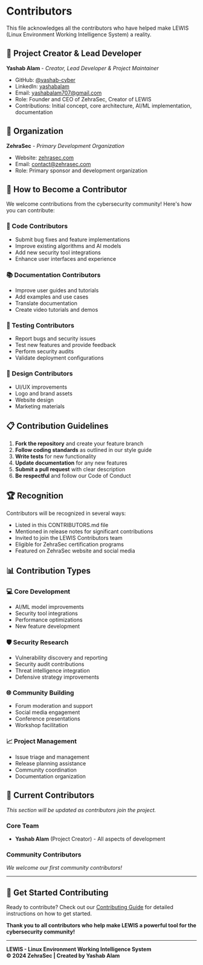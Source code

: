 # Contributors

This file acknowledges all the contributors who have helped make LEWIS (Linux Environment Working Intelligence System) a reality.

## 🎯 Project Creator & Lead Developer

**Yashab Alam** - *Creator, Lead Developer & Project Maintainer*
- GitHub: [@yashab-cyber](https://github.com/yashab-cyber)
- LinkedIn: [yashabalam](https://linkedin.com/in/yashabalam)
- Email: yashabalam707@gmail.com
- Role: Founder and CEO of ZehraSec, Creator of LEWIS
- Contributions: Initial concept, core architecture, AI/ML implementation, documentation

## 🏢 Organization

**ZehraSec** - *Primary Development Organization*
- Website: [zehrasec.com](https://www.zehrasec.com)
- Email: contact@zehrasec.com
- Role: Primary sponsor and development organization

## 🤝 How to Become a Contributor

We welcome contributions from the cybersecurity community! Here's how you can contribute:

### 🔧 Code Contributors
- Submit bug fixes and feature implementations
- Improve existing algorithms and AI models
- Add new security tool integrations
- Enhance user interfaces and experience

### 📚 Documentation Contributors
- Improve user guides and tutorials
- Add examples and use cases
- Translate documentation
- Create video tutorials and demos

### 🧪 Testing Contributors
- Report bugs and security issues
- Test new features and provide feedback
- Perform security audits
- Validate deployment configurations

### 🎨 Design Contributors
- UI/UX improvements
- Logo and brand assets
- Website design
- Marketing materials

## 📋 Contribution Guidelines

1. **Fork the repository** and create your feature branch
2. **Follow coding standards** as outlined in our style guide
3. **Write tests** for new functionality
4. **Update documentation** for any new features
5. **Submit a pull request** with clear description
6. **Be respectful** and follow our Code of Conduct

## 🏆 Recognition

Contributors will be recognized in several ways:
- Listed in this CONTRIBUTORS.md file
- Mentioned in release notes for significant contributions
- Invited to join the LEWIS Contributors team
- Eligible for ZehraSec certification programs
- Featured on ZehraSec website and social media

## 📊 Contribution Types

### 💻 Core Development
- AI/ML model improvements
- Security tool integrations
- Performance optimizations
- New feature development

### 🛡️ Security Research
- Vulnerability discovery and reporting
- Security audit contributions
- Threat intelligence integration
- Defensive strategy improvements

### 🌐 Community Building
- Forum moderation and support
- Social media engagement
- Conference presentations
- Workshop facilitation

### 📈 Project Management
- Issue triage and management
- Release planning assistance
- Community coordination
- Documentation organization

## 🎉 Current Contributors

*This section will be updated as contributors join the project.*

### Core Team
- **Yashab Alam** (Project Creator) - All aspects of development

### Community Contributors
*We welcome our first community contributors!*

---

## 🚀 Get Started Contributing

Ready to contribute? Check out our [Contributing Guide](CONTRIBUTING.md) for detailed instructions on how to get started.

**Thank you to all contributors who help make LEWIS a powerful tool for the cybersecurity community!**

---

**LEWIS - Linux Environment Working Intelligence System**  
**© 2024 ZehraSec | Created by Yashab Alam**
